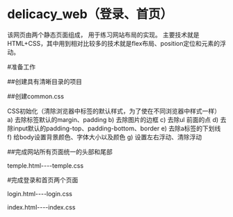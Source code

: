 # delicacy_web（登录、首页）
   该网页由两个静态页面组成，
   用于练习网站布局的实现。
   主要技术就是HTML+CSS，其中用到相对比较多的技术就是flex布局、position定位和元素的浮动。

#准备工作


##创建具有清晰目录的项目

##创建common.css


CSS初始化（清除浏览器中标签的默认样式，为了使在不同浏览器中样式一样）
a)	去除标签默认的margin、padding
b)	去除图片的边框
c)	去除ul 前面的点
d)	去除input默认的padding-top、padding-bottom、border
e)	去除a标签的下划线
f)	给body设置背景颜色、字体大小以及颜色
g)	设置左右浮动、清除浮动


##完成网站所有页面统一的头部和尾部


temple.html----temple.css


#完成登录和首页两个页面


login.html----login.css

index.html----index.css
